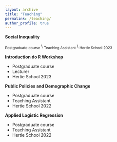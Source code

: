```yaml
---
layout: archive
title: "Teaching"
permalink: /teaching/
author_profile: true
---
```

**Social Inequality**

<sub>Postgraduate course</sub> \\
<sub>Teaching Assistant</sub> \\
<sub>Hertie School 2023</sub>
  
**Introduction do R Workshop** 
* Postgraduate course
* Lecturer
* Hertie School 2023

**Public Policies and Demographic Change**
* Postgraduate course
* Teaching Assistant
* Hertie School 2022

**Applied Logistic Regression**
* Postgraduate course
* Teaching Assistant
* Hertie School 2022
